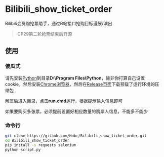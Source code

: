 # Bilibili_show_ticket_order

Bilibili会员购抢票助手，通过B站接口抢购目标漫展/演出

> CP29第二轮抢票结束后开源

## 使用

### 傻瓜式

请先安装[Python](https://www.python.org/downloads/)到目录**D:\Program Files\Python**，除非你打算自己设置cookie，然后安装[Chrome浏览器](https://www.google.com/chrome/)，然后在[Release页面](https://github.com/Hobr/Bilibili_show_ticket_order/releases)下载预载了运行环境的压缩包

解压后进入目录，点击**run.cmd**运行，根据提示输入信息即可

如果要购买多张票，必须提前设置好相应数量的购票人信息，不能多不能少

### 命令行

```bash
git clone https://github.com/Hobr/Bilibili_show_ticket_order.git
cd Bilibili_show_ticket_order
pip install -s requests selenium
python script.py
```
